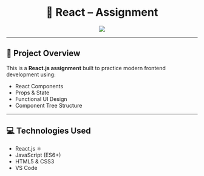 
<h1 align="center">🚀 React  – Assignment</h1>

<p align="center">
  <img src="https://img.shields.io/badge/React-blue?style=for-the-badge&logo=react" />
  
</p>

---

## 📌 Project Overview

This is a **React.js assignment** built to practice modern frontend development using:
- React Components
- Props & State
- Functional UI Design
- Component Tree Structure

---

## 💻 Technologies Used

- React.js ⚛️  
- JavaScript (ES6+)  
- HTML5 & CSS3  
- VS Code  

    
